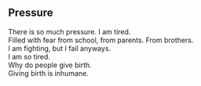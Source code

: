 
## Pressure
There is so much pressure. I am tired.  
Filled with fear from school, from parents. From brothers.  
I am fighting, but I fail anyways.  
I am so tired.  
Why do people give birth.   
Giving birth is inhumane.   